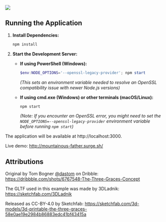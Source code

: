 ![](https://i.imgur.com/nKX45bv.jpg)
  
## Running the Application

1.  **Install Dependencies:**
    ```bash
    npm install
    ```

2.  **Start the Development Server:**

    *   **If using PowerShell (Windows):**
        ```powershell
        $env:NODE_OPTIONS='--openssl-legacy-provider'; npm start
        ```
        *(This sets an environment variable needed to resolve an OpenSSL compatibility issue with newer Node.js versions)*

    *   **If using cmd.exe (Windows) or other terminals (macOS/Linux):**
        ```bash
        npm start
        ```
        *(Note: If you encounter an OpenSSL error, you might need to set the `NODE_OPTIONS=--openssl-legacy-provider` environment variable before running `npm start`)*

The application will be available at http://localhost:3000.

Live demo: http://mountainous-father.surge.sh/

## Attributions

Original by Tom Bogner [@dastom](https://twitter.com/dastom) on Dribble: https://dribbble.com/shots/6767548-The-Three-Graces-Concept

The GLTF used in this example was made by 3DLadnik: https://sketchfab.com/3DLadnik

Released as CC-BY-4.0 by Sketchfab: https://sketchfab.com/3d-models/3d-printable-the-three-graces-58e0ae19e2984b86883edc41bf43415a
